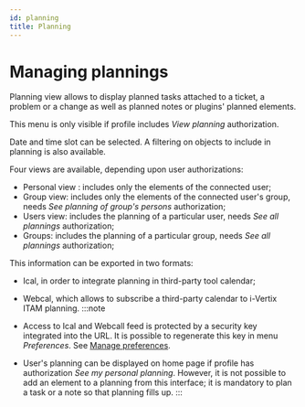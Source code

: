 ```yaml
---
id: planning
title: Planning
---
```


# Managing plannings

Planning view allows to display planned tasks attached to a ticket, a
problem or a change as well as planned notes or plugins' planned
elements.

This menu is only visible if profile includes *View
planning* authorization.

Date and time slot can be selected. A filtering on objects to include in
planning is also available.

Four views are available, depending upon user authorizations:

- Personal view : includes only the elements of the connected user;
- Group view: includes only the elements of the connected user's group,
  needs *See planning of group's persons* authorization;
- Users view: includes the planning of a particular user, needs *See all
  plannings* authorization;
- Groups: includes the planning of a particular group, needs *See all
  plannings* authorization;

This information can be exported in two formats:

- Ical, in order to integrate planning in third-party tool calendar;
- Webcal, which allows to subscribe a third-party calendar to i-Vertix ITAM
  planning.
:::note

- Access to Ical and Webcall feed is protected by a security key
  integrated into the URL. It is possible to regenerate this key in menu
  *Preferences*. See
  [Manage preferences](../../first-steps/preferences).
- User's planning can be displayed on home page if profile has
  authorization *See my personal planning*. However, it is not possible
  to add an element to a planning from this interface; it is mandatory
  to plan a task or a note so that planning fills up.
:::
